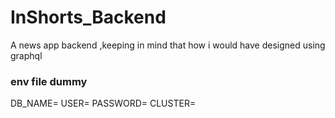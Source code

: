 # InShorts_Backend
A news app backend ,keeping in mind that how i would have designed using graphql


### env file dummy
DB_NAME=
USER=
PASSWORD=
CLUSTER=
